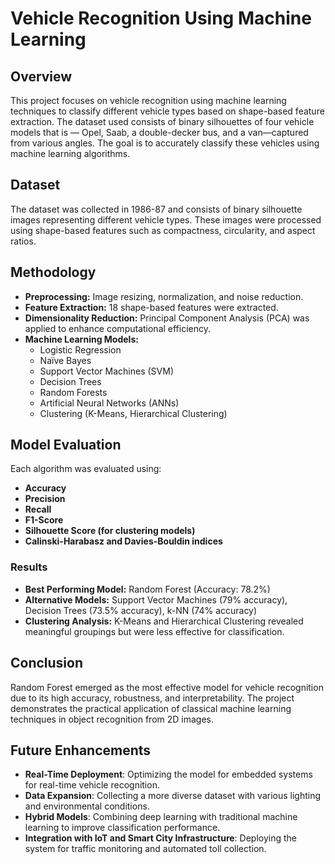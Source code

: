 # Vehicle Recognition Using Machine Learning

## Overview
This project focuses on vehicle recognition using machine learning techniques to classify different vehicle types based on shape-based feature extraction. The dataset used consists of binary silhouettes of four vehicle models that is — Opel, Saab, a double-decker bus, and a van—captured from various angles. The goal is to accurately classify these vehicles using machine learning algorithms.

## Dataset
The dataset was collected in 1986-87 and consists of binary silhouette images representing different vehicle types. These images were processed using shape-based features such as compactness, circularity, and aspect ratios.

## Methodology
- **Preprocessing:** Image resizing, normalization, and noise reduction.
- **Feature Extraction:** 18 shape-based features were extracted.
- **Dimensionality Reduction:** Principal Component Analysis (PCA) was applied to enhance computational efficiency.
- **Machine Learning Models:**
  - Logistic Regression
  - Naïve Bayes
  - Support Vector Machines (SVM)
  - Decision Trees
  - Random Forests
  - Artificial Neural Networks (ANNs)
  - Clustering (K-Means, Hierarchical Clustering)

## Model Evaluation
Each algorithm was evaluated using:
- **Accuracy**
- **Precision**
- **Recall**
- **F1-Score**
- **Silhouette Score (for clustering models)**
- **Calinski-Harabasz and Davies-Bouldin indices**

### Results
- **Best Performing Model:** Random Forest (Accuracy: 78.2%)
- **Alternative Models:** Support Vector Machines (79% accuracy), Decision Trees (73.5% accuracy), k-NN (74% accuracy)
- **Clustering Analysis:** K-Means and Hierarchical Clustering revealed meaningful groupings but were less effective for classification.

## Conclusion
Random Forest emerged as the most effective model for vehicle recognition due to its high accuracy, robustness, and interpretability. The project demonstrates the practical application of classical machine learning techniques in object recognition from 2D images.

## Future Enhancements
- **Real-Time Deployment**: Optimizing the model for embedded systems for real-time vehicle recognition.
- **Data Expansion**: Collecting a more diverse dataset with various lighting and environmental conditions.
- **Hybrid Models**: Combining deep learning with traditional machine learning to improve classification performance.
- **Integration with IoT and Smart City Infrastructure**: Deploying the system for traffic monitoring and automated toll collection.


